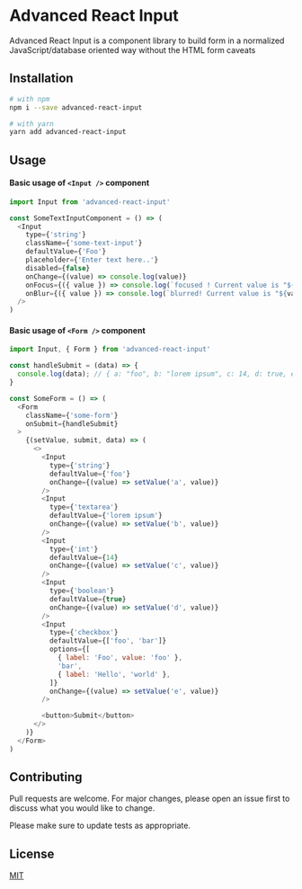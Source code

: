 # Advanced React Input

Advanced React Input is a component library to build form in a normalized JavaScript/database oriented way without the HTML form caveats

## Installation

```bash
# with npm
npm i --save advanced-react-input

# with yarn
yarn add advanced-react-input
```

## Usage

#### Basic usage of `<Input />` component
```javascript
import Input from 'advanced-react-input'

const SomeTextInputComponent = () => (
  <Input
    type={'string'}
    className={'some-text-input'}
    defaultValue={'Foo'}
    placeholder={'Enter text here..'}
    disabled={false}
    onChange={(value) => console.log(value)}
    onFocus={({ value }) => console.log(`focused ! Current value is "${value}"`)}
    onBlur={({ value }) => console.log(`blurred! Current value is "${value}"`)}
  />
)
```

#### Basic usage of `<Form />` component
```javascript
import Input, { Form } from 'advanced-react-input'

const handleSubmit = (data) => {
  console.log(data); // { a: "foo", b: "lorem ipsum", c: 14, d: true, e: ['foo', 'bar'] }
}

const SomeForm = () => (
  <Form
    className={'some-form'}
    onSubmit={handleSubmit}
  >
    {(setValue, submit, data) => (
      <>
        <Input
          type={'string'}
          defaultValue={'foo'}
          onChange={(value) => setValue('a', value)}
        />
        <Input
          type={'textarea'}
          defaultValue={'lorem ipsum'}
          onChange={(value) => setValue('b', value)}
        />
        <Input
          type={'int'}
          defaultValue={14}
          onChange={(value) => setValue('c', value)}
        />
        <Input
          type={'boolean'}
          defaultValue={true}
          onChange={(value) => setValue('d', value)}
        />
        <Input
          type={'checkbox'}
          defaultValue={['foo', 'bar']}
          options={[
            { label: 'Foo', value: 'foo' },
            'bar',
            { label: 'Hello', 'world' },
          ]}
          onChange={(value) => setValue('e', value)}
        />

        <button>Submit</button>
      </>
    )}
  </Form>
)
```

## Contributing
Pull requests are welcome. For major changes, please open an issue first to discuss what you would like to change.

Please make sure to update tests as appropriate.

## License
[MIT](https://opensource.org/licenses/MIT)